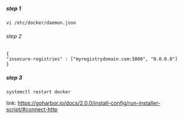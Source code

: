 ##### step 1
```
vi /etc/docker/daemon.json
```

###### step 2
```
{
"insecure-registries" : ["myregistrydomain.com:5000", "0.0.0.0"]
}
```
##### step 3 
```
systemctl restart docker
```

link: https://goharbor.io/docs/2.0.0/install-config/run-installer-script/#connect-http